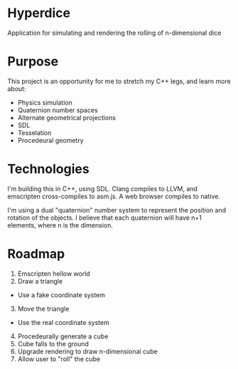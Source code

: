 # Hyperdice
Application for simulating and rendering the rolling of n-dimensional dice

# Purpose
This project is an opportunity for me to stretch my C++ legs, and learn more about:
 * Physics simulation
 * Quaternion number spaces
 * Alternate geometrical projections
 * SDL
 * Tesselation
 * Procedeural geometry

# Technologies
I'm building this in C++, using SDL.  Clang compiles to LLVM, and emscripten cross-compiles to asm.js.  A web browser compiles to native.

I'm using a dual "quaternion" number system to represent the position and rotation of the objects.  I believe that each quaternion will have n+1 elements, where n is the dimension.

# Roadmap
 1. Emscripten hellow world
 2. Draw a triangle
   * Use a fake coordinate system
 3. Move the triangle
   * Use the real coordinate system
 4. Procedeurally generate a cube
 5. Cube falls to the ground
 6. Upgrade rendering to draw n-dimensional cube
 7. Allow user to "roll" the cube
